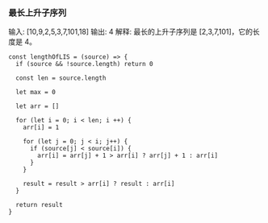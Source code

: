 ### 最长上升子序列

输入: [10,9,2,5,3,7,101,18]
输出: 4 
解释: 最长的上升子序列是 [2,3,7,101]，它的长度是 4。

```
const lengthOfLIS = (source) => {
  if (source && !source.length) return 0
  
  const len = source.length

  let max = 0

  let arr = []

  for (let i = 0; i < len; i ++) {
    arr[i] = 1

    for (let j = 0; j < i; j++) {
      if (source[j] < source[i]) {
        arr[i] = arr[j] + 1 > arr[i] ? arr[j] + 1 : arr[i]
      }
    }

    result = result > arr[i] ? result : arr[i]
  }

  return result
}
```